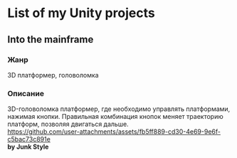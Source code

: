 # List of my Unity projects
## Into the mainframe
### Жанр
3D платформер, головоломка<br>
### Описание 
3D-головоломка платформер, где необходимо управлять платформами, нажимая кнопки. Правильная комбинация кнопок меняет траекторию платформ, позволяя двигаться дальше.<br>
https://github.com/user-attachments/assets/fb5ff889-cd30-4e69-9e6f-c5bac73c891e
<br>
<b>by Junk Style</b>
